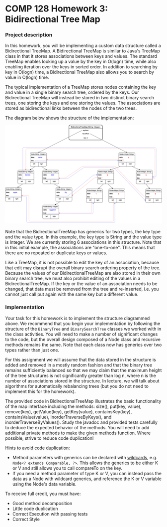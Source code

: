 # COMP 128 Homework 3: Bidirectional Tree Map

### Project description

In this homework, you will be implementing a custom data structure called a Bidirectional TreeMap.
A Bidirectional TreeMap is similar to Java's TreeMap class in that it stores associations between keys 
and values. The standard TreeMap enables looking up a value by the key in O(logn) time, while also enabling 
iteration over the keys in sorted order. In addition to searching by key in O(logn) time, a Bidirectional 
TreeMap also allows you to search by value in O(logn) time.

The typical implementation of a TreeMap stores nodes containing the key and value in a single binary search
tree, ordered by the keys. Our Bidirectional TreeMap will instead be stored in two distinct binary search trees,
one storing the keys and one storing the values. The associations are stored as bidirectional links between
the nodes of the two trees.

The diagram below shows the structure of the implementation:

![Bidirectional TreeMap Image](bidirectionalTreeMap.png)

Note that the BidirectionalTreeMap has generics for two types, the key type and the value type. In this
example, the key type is String and the value type is Integer. We are currently storing 6 associations in
this structure. Note that in this initial example, the associations are "one-to-one". This means that there
are no repeated or duplicate keys *or* values.

Like a TreeMap, it is not possible to edit the key of an association, because that edit may disrupt the overall
binary search ordering property of the tree. Because the values of our BidirectionalTreeMap are also stored in
their own binary search tree, we must also prohibit editing of the values in a BidirectionalTreeMap. If the key
or the value of an association needs to be changed, that data must be removed from the tree and re-inserted, i.e. 
you cannot just call put again with the same key but a different value.

### Implementation

Your task for this homework is to implement the structure diagrammed above. We recommend
that you begin your implementation by following the structure of the `BinaryTree` and `BinarySearchTree` classes 
we worked with in the class activities. You will need to make a number of significant changes to the code, but the overall
design composed of a Node class and recursive methods remains
the same. Note that each class now has generics over two types rather than just one. 

For this assignment we will assume that the data stored in the structure is added and removed in a mostly
random fashion and that the binary tree remains sufficiently balanced so that we may claim that the maximum
height of the tree structures is not significantly greater than log n, where n is the number of associations
stored in the structure. In lecture, we will talk about algorithms for automatically rebalancing trees (but
you do not need to implement this for the homework).

The provided code in BidirectionalTreeMap illustrates the basic functionality of the map interface including the methods:
 size(), put(key, value), remove(key), getValue(key), getKey(value), containsKey(key), containsValue(value), inorderTraverseByKeys(),
 and inorderTraverseByValues(). Study the javadoc and provided tests carefully to deduce the expected behavior of the methods.
 You will need to add additional private methods to make the given methods function. Where possible, strive to reduce code duplication!
 
 Hints to avoid code duplication:
 
 - Method parameters with generics can be declared with <a href="https://docs.oracle.com/javase/tutorial/extra/generics/wildcards.html" target="_blank">wildcards</a>, e.g. `Node<? extends Comparable, ?>`. This allows the generics
 to be either K or V and still allows you to call compareTo on the key. 
 - If you need a method parameter of type K *or* V, you can instead pass the data as a Node with wildcard generics, and reference the K or V variable using the Node's data variable.
 
 
 To receive full credit, you must have:
 
- Good method decomposition
- Little code duplication
- Correct Execution with passing tests
- Correct Style
